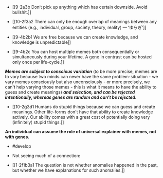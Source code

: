 - [[9-2a3b Don’t pick up anything which has certain downside. Avoid bullshit.]]
- [[10-2f3a2 There can only be enough overlap of meanings between any entities (e.g., individual, group, society, theory, reality) — ‘ゆらぎ’]]

- [[9-4b2b1 We are free because we can create knowledge, and knowledge is unpredictable]]
- [[9-4b2c You can host multiple memes both consequentially or simultaneously during your lifetime. A gene in contrast can be hosted only once per life-cycle.]]

***Memes are subject to conscious variation*** (to be more precise, memes are to vary because two minds can never have the same problem-situation - we vary memes consciously but also unconsciously - or more precisely, we can't help varying those memes - this is what it means to have the ability to guess and create meanings) ***and selection, and can be rejected intentionally, whereas genes are random and can’t be rejected.***
- [[10-2g3d1 Humans do stupid things because we can guess and create meanings. Other life-forms don't have that ability to create knowledge actively. Our ability comes with a great cost of potentially doing very (infinitely) stupid things.]]

**An individual can assume the role of universal explainer with memes, not with genes.**
- #develop

- Not seeing much of a connection:
- [[1-2f1b3a1 The question is not whether anomalies happened in the past, but whether we have explanations for such anomalies.]]
